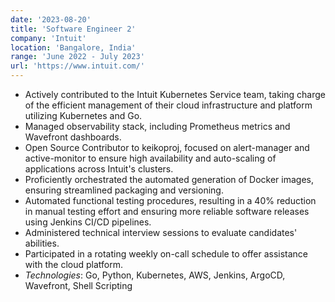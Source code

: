 ```yaml
---
date: '2023-08-20'
title: 'Software Engineer 2'
company: 'Intuit'
location: 'Bangalore, India'
range: 'June 2022 - July 2023'
url: 'https://www.intuit.com/'
---
```


- Actively contributed to the Intuit Kubernetes Service team, taking charge of the efficient management of their cloud infrastructure and platform utilizing Kubernetes and Go.
- Managed observability stack, including Prometheus metrics and Wavefront dashboards.
- Open Source Contributor to keikoproj, focused on alert-manager and active-monitor to ensure high availability and auto-scaling of applications across Intuit's clusters.
- Proficiently orchestrated the automated generation of Docker images, ensuring streamlined packaging and versioning.
- Automated functional testing procedures, resulting in a 40% reduction in manual testing effort and ensuring more reliable software releases using Jenkins CI/CD pipelines.
- Administered technical interview sessions to evaluate candidates' abilities.
- Participated in a rotating weekly on-call schedule to offer assistance with the cloud platform.
- _Technologies_: Go, Python, Kubernetes, AWS, Jenkins, ArgoCD, Wavefront, Shell Scripting
